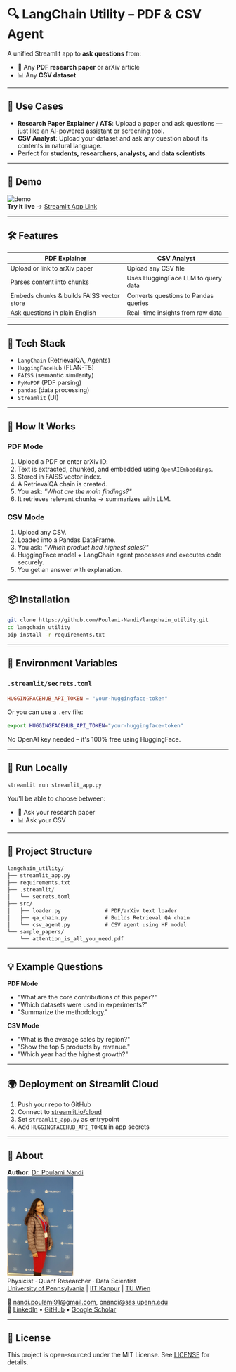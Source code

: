 # 🔍 LangChain Utility – PDF & CSV Agent

A unified Streamlit app to **ask questions** from:
- 📄 Any **PDF research paper** or arXiv article
- 📊 Any **CSV dataset**

---

## 🧠 Use Cases

- **Research Paper Explainer / ATS**: Upload a paper and ask questions — just like an AI-powered assistant or screening tool.
- **CSV Analyst**: Upload your dataset and ask any question about its contents in natural language.
- Perfect for **students, researchers, analysts, and data scientists**.

---

## 🎥 Demo

![demo](docs/demo.gif)  
**Try it live** → [Streamlit App Link](https://langchainutility-8jjzqtafi8cciy8jhqdjif.streamlit.app/)

---

## 🛠 Features

| PDF Explainer | CSV Analyst |
|---------------|-------------|
| Upload or link to arXiv paper | Upload any CSV file |
| Parses content into chunks | Uses HuggingFace LLM to query data |
| Embeds chunks & builds FAISS vector store | Converts questions to Pandas queries |
| Ask questions in plain English | Real-time insights from raw data |

---

## 🧱 Tech Stack

- `LangChain` (RetrievalQA, Agents)
- `HuggingFaceHub` (FLAN-T5)
- `FAISS` (semantic similarity)
- `PyMuPDF` (PDF parsing)
- `pandas` (data processing)
- `Streamlit` (UI)

---

## 🚦 How It Works

### PDF Mode
1. Upload a PDF or enter arXiv ID.
2. Text is extracted, chunked, and embedded using `OpenAIEmbeddings`.
3. Stored in FAISS vector index.
4. A RetrievalQA chain is created.
5. You ask: *"What are the main findings?"*
6. It retrieves relevant chunks → summarizes with LLM.

### CSV Mode
1. Upload any CSV.
2. Loaded into a Pandas DataFrame.
3. You ask: *"Which product had highest sales?"*
4. HuggingFace model + LangChain agent processes and executes code securely.
5. You get an answer with explanation.

---

## 📦 Installation

```bash
git clone https://github.com/Poulami-Nandi/langchain_utility.git
cd langchain_utility
pip install -r requirements.txt
```

---

## 🔐 Environment Variables

### `.streamlit/secrets.toml`
```toml
HUGGINGFACEHUB_API_TOKEN = "your-huggingface-token"
```

Or you can use a `.env` file:
```bash
export HUGGINGFACEHUB_API_TOKEN="your-huggingface-token"
```

No OpenAI key needed – it's 100% free using HuggingFace.

---

## 🧪 Run Locally

```bash
streamlit run streamlit_app.py
```

You'll be able to choose between:
- 🤖 Ask your research paper
- 📊 Ask your CSV

---

## 📁 Project Structure

```
langchain_utility/
├── streamlit_app.py
├── requirements.txt
├── .streamlit/
│   └── secrets.toml
├── src/
│   ├── loader.py              # PDF/arXiv text loader
│   ├── qa_chain.py            # Builds Retrieval QA chain
│   └── csv_agent.py           # CSV agent using HF model
└── sample_papers/
    └── attention_is_all_you_need.pdf
```

---

## 💡 Example Questions

**PDF Mode**
- "What are the core contributions of this paper?"
- "Which datasets were used in experiments?"
- "Summarize the methodology."

**CSV Mode**
- "What is the average sales by region?"
- "Show the top 5 products by revenue."
- "Which year had the highest growth?"

---

## 🌍 Deployment on Streamlit Cloud

1. Push your repo to GitHub
2. Connect to [streamlit.io/cloud](https://streamlit.io/cloud)
3. Set `streamlit_app.py` as entrypoint
4. Add `HUGGINGFACEHUB_API_TOKEN` in app secrets

---

## 🙋 About

**Author**: [Dr. Poulami Nandi](https://www.linkedin.com/in/poulami-nandi-a8a12917b/)  
<img src="https://github.com/Poulami-Nandi/IV_surface_analyzer/raw/main/images/own/own_image.jpg" alt="Profile" width="150"/>  
Physicist · Quant Researcher · Data Scientist  
[University of Pennsylvania](https://live-sas-physics.pantheon.sas.upenn.edu/people/poulami-nandi) | [IIT Kanpur](https://www.iitk.ac.in/) | [TU Wien](http://www.itp.tuwien.ac.at/CPT/index.htm?date=201838&cats=xbrbknmztwd)

📧 [nandi.poulami91@gmail.com](mailto:nandi.poulami91@gmail.com), [pnandi@sas.upenn.edu](mailto:pnandi@sas.upenn.edu)  
🔗 [LinkedIn](https://www.linkedin.com/in/poulami-nandi-a8a12917b/) • [GitHub](https://github.com/Poulami-Nandi) • [Google Scholar](https://scholar.google.co.in/citations?user=bOYJeAYAAAAJ&hl=en)  

---

## 📄 License

This project is open-sourced under the MIT License. See [LICENSE](LICENSE) for details.
